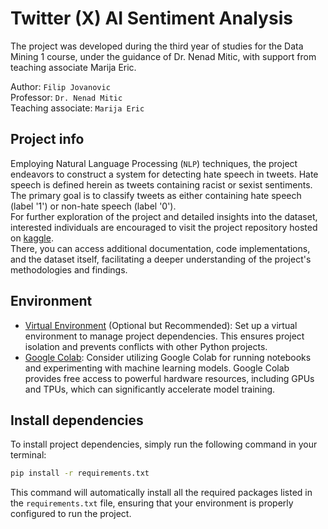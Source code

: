# Twitter (X) AI Sentiment Analysis

The project was developed during the third year of studies for the Data Mining 1 course, under the guidance of Dr. Nenad Mitic, with support from teaching associate Marija Eric.  

Author: `Filip Jovanovic`  
Professor: `Dr. Nenad Mitic`  
Teaching associate: `Marija Eric`

## Project info  
Employing Natural Language Processing (`NLP`) techniques, the project endeavors to construct a system for detecting hate speech in tweets. 
Hate speech is defined herein as tweets containing racist or sexist sentiments.  
The primary goal is to classify tweets as either containing hate speech (label '1') or non-hate speech (label '0').  
For further exploration of the project and detailed insights into the dataset, interested individuals are encouraged to visit the project repository 
hosted on [kaggle](https://www.kaggle.com/datasets/arkhoshghalb/twitter-sentiment-analysis-hatred-speech).  
There, you can access additional documentation, code implementations, and the dataset itself, facilitating a deeper understanding of the project's methodologies and findings.

## Environment
- [Virtual Environment](https://docs.python.org/3/library/venv.html) (Optional but Recommended): Set up a virtual environment to manage project dependencies.
This ensures project isolation and prevents conflicts with other Python projects.
- [Google Colab](https://colab.research.google.com/): Consider utilizing Google Colab for running notebooks and experimenting with machine learning models.
Google Colab provides free access to powerful hardware resources, including GPUs and TPUs, which can significantly accelerate model training.

## Install dependencies 
To install project dependencies, simply run the following command in your terminal:
```bash
pip install -r requirements.txt
```
This command will automatically install all the required packages listed in the `requirements.txt` file, ensuring that your environment is properly configured to run the project.
